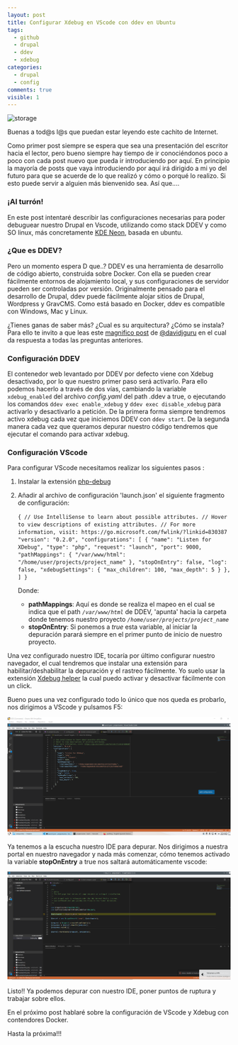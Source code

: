 ```yaml
---
layout: post
title: Configurar Xdebug en VScode con ddev en Ubuntu
tags:
  - github
  - drupal
  - ddev
  - xdebug
categories:
  - drupal
  - config
comments: true
visible: 1
---
```

![storage](/images/Xdebug_Logo.svg.jpg)

Buenas a tod@s l@s que puedan estar leyendo este cachito de Internet.

Como primer post siempre se espera que sea una presentación del escritor hacia el lector, pero bueno siempre hay tiempo de ir conociéndonos poco a poco con cada post nuevo que pueda ir introduciendo por aquí. En principio la mayoría de posts que vaya introduciendo por aquí irá dirigido a mi yo del futuro para que se acuerde de lo que realizó y cómo o porqué lo realizo. Si esto puede servir a alguien más bienvenido sea. Así que....

### ¡Al turrón!

En este post intentaré describir las configuraciones necesarias para poder debuguear nuestro Drupal en Vscode, utilizando como stack DDEV y como SO linux, más concretamente [KDE Neon](https://neon.kde.org/), basada en ubuntu.

### ¿Que es DDEV?

Pero un momento espera D que..? DDEV es una herramienta de desarrollo de código abierto, construida sobre Docker. Con ella se pueden crear fácilmente entornos de alojamiento local, y sus configuraciones de servidor pueden ser controladas por versión. Originalmente pensado para el desarrollo de Drupal, ddev puede fácilmente alojar sitios de Drupal, Wordpress y GravCMS. Como está basado en Docker, ddev es compatible con Windows, Mac y Linux.

¿Tienes ganas de saber más? ¿Cual es su arquitectura? ¿Cómo se instala? Para ello te invito a que leas este [magnifico post](https://davidjguru.github.io/blog/creating-development-environments-for-drupal-with-ddev) de [@davidjguru](https://twitter.com/davidjguru) en el cual da respuesta a todas las preguntas anteriores.

### Configuración DDEV

El contenedor web levantado por DDEV por defecto viene con Xdebug desactivado, por lo que nuestro primer paso será activarlo. Para ello podemos hacerlo a través de dos vías, cambiando la variable `xdebug_enabled` del archivo *config.yaml* del path .ddev a true, o ejecutando los comandos `ddev exec enable_xdebug` y `ddev exec disable_xdebug`  para activarlo y desactivarlo a petición. De la primera forma siempre tendremos activo xdebug cada vez que iniciemos DDEV con `ddev start`. De la segunda manera cada vez que queramos depurar nuestro código tendremos que ejecutar el comando para activar xdebug.

### Configuración VScode

Para configurar VScode necesitamos realizar los siguientes pasos :

1. Instalar la extensión [php-debug](https://marketplace.visualstudio.com/items?itemName=felixfbecker.php-debug) 

2. Añadir al archivo de configuración 'launch.json' el siguiente fragmento de configuración:

   `{
     // Use IntelliSense to learn about possible attributes.
     // Hover to view descriptions of existing attributes.
     // For more information, visit: https://go.microsoft.com/fwlink/?linkid=830387
     "version": "0.2.0",
     "configurations": [
       {
         "name": "Listen for XDebug",
         "type": "php",
         "request": "launch",
         "port": 9000,
         "pathMappings": {
           "/var/www/html": "/home/user/projects/project_name"
         },
         "stopOnEntry": false,
         "log": false,
         "xdebugSettings": {
           "max_children": 100,
           "max_depth": 5
         }
       },
     ]
   }`

   Donde:

   - **pathMappings**: Aquí es donde se realiza el mapeo en el cual se indica que el path *`/var/www/html`* de DDEV, 'apunta' hacia la carpeta donde tenemos nuestro proyecto *`/home/user/projects/project_name`* 
   - **stopOnEntry**: Si ponemos a *true* esta variable, al iniciar la depuración parará siempre en el primer punto de inicio de nuestro proyecto.

Una vez configurado nuestro IDE, tocaría por último configurar nuestro navegador, el cual tendremos que instalar una extensión para habilitar/deshabilitar la depuración y el rastreo fácilmente. Yo suelo usar la extensión [Xdebug helper](https://addons.mozilla.org/es/firefox/addon/xdebug-helper-for-firefox/?src=search) la cual puedo activar y desactivar fácilmente con un click.



Bueno pues una vez configurado todo lo único que nos queda es probarlo, nos dirigimos a VScode y pulsamos F5:

![](/images/vscode_debug_active.png)

Ya tenemos a la escucha nuestro IDE para depurar. Nos dirigimos a nuestra portal en nuestro navegador y nada más comenzar, cómo tenemos activado la variable **stopOnEntry** a true nos saltará automáticamente vscode:

![](/images/vscode_debug.png)



Listo!! Ya podemos depurar con nuestro IDE, poner puntos de ruptura y trabajar sobre ellos.

En el próximo post hablaré sobre la configuración de VScode y Xdebug con contendores Docker.

Hasta la próxima!!!

<script id="dsq-count-scr" src="//saganakat-github-io.disqus.com/count.js" async></script>